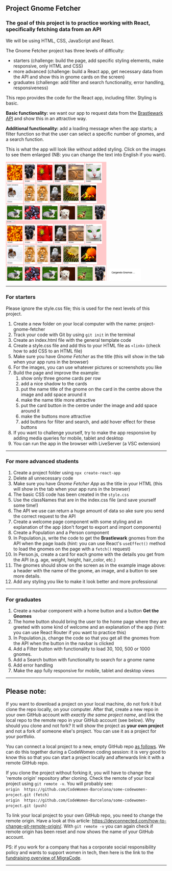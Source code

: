 ## Project Gnome Fetcher

### The goal of this project is to practice working with React, specifically fetching data from an API

We will be using HTML, CSS, JavaScript and React.

The Gnome Fetcher project has three levels of difficulty: 
* starters (challenge: build the page, add specific styling elements, make responsive, only HTML and CSS)
* more advanced (challenge: build a React app, get necessary data from the API and show this in gnome cards on the screen)
* graduates (challenge: add filter and search functionality, error handling, responsiveness)

This repo provides the code for the React app, including filter. Styling is basic.

**Basic functionality:** we want our app to request data from the [Brastlewark API](https://raw.githubusercontent.com/rrafols/mobile_test/master/data.json) and show this in an attractive way.

**Additional functionality:** add a loading message when the app starts; a filter function so that the user can select a specific number of gnomes, and a search function.

This is what the app will look like without added styling. Click on the images to see them enlarged (NB: you can change the text into English if you want).  

<img src="/gnomeFetcherBasic.png" width="315" />  <img src="/gnomeFetcherAdvanced.png" width="315" />  <img src="/gnomeFetcherLoader.png" width="100">

---

### For starters

Please ignore the style.css file; this is used for the next levels of this project.

1. Create a new folder on your local computer with the name: project-gnome-fetcher
1. Track your code with Git by using `git init` in the terminal
1. Create an index.html file with the general template code
1. Create a style.css file and add this to your HTML file as `<link>` (check how to add CSS to an HTML file)
1. Make sure you have *Gnome Fetcher* as the title (this will show in the tab when your app runs in the browser)
1. For the images, you can use whatever pictures or screenshots you like
1. Build the page and improve the example: 
    1. show only three gnome cards per row
    1. add a nice shadow to the cards
    1. put the name title of the gnome on the card in the centre above the image and add space around it
    1. make the name title more attractive
    1. put the card button in the centre under the image and add space around it
    1. make the buttons more attractive
    1. add buttons for filter and search, and add hover effect for these buttons
1. If you want to challenge yourself, try to make the app responsive by adding media queries for mobile, tablet and desktop
1. You can run the app in the browser with LiveServer (a VSC extension)

---

### For more advanced students

1. Create a project folder using `npx create-react-app`
1. Delete all unnecessary code
1. Make sure you have *Gnome Fetcher App* as the title in your HTML (this will show in the tab when your app runs in the browser)
1. The basic CSS code has been created in the `style.css`
1. Use the classNames that are in the index.css file (and save yourself some time!)
1. The API we use can return a huge amount of data so ake sure you send the correct request to the API
1. Create a welcome page component with some styling and an explanation of the app (don't forget to export and import components)
1. Create a Population and a Person component 
1. In Population.js, write the code to get the **Brastlewark** gnomes from the API when the page loads (hint: you can use React's `useEffect()` method to load the gnomes on the page with a `fetch()` request)
1. In Person.js, create a card for each gnome with the details you get from the API (e.g. age, weight, height, hair_color, etc.)
1. The gnomes should show on the screen as in the example image above: a header with the name of the gnome, an image, and a button to see more details.
1. Add any styling you like to make it look better and more professional

---

### For graduates

1. Create a navbar component with a home button and a button **Get the Gnomes**
1. The home button should bring the user to the home page where they are greeted with some kind of welcome and an explanation of the app (hint: you can use React Router if you want to practice this)
1. In Population.js, change the code so that you get all the gnomes from the API when the button in the navbar is clicked
1. Add a Filter button with functionality to load 30, 100, 500 or 1000 gnomes.
1. Add a Search button with functionality to search for a gnome name
1. Add error handling
1. Make the app fully responsive for mobile, tablet and desktop views

---

## Please note:
If you want to download a project on your local machine, do not fork it but clone the repo locally, on your computer. After that, create a new repo in your own GitHub account *with exactly the same project name*, and link the local repo to the remote repo in your GitHub account (see below). Why should you clone and not fork? It will show the project as **your own project** and not a fork of someone else's project. You can use it as a project for your portfolio.

You can connect a local project to a new, empty GitHub repo [as follows](https://docs.github.com/en/github/importing-your-projects-to-github/adding-an-existing-project-to-github-using-the-command-line). We can do this together during a CodeWomen coding session: it is very good to know this so that you can start a project locally and afterwards link it with a remote GitHub repo.

If you clone the project without forking it, you will have to change the 'remote origin' repository after cloning. Check the remote of your local project using `git remote -v`. You will probably see:  
`origin  https://github.com/CodeWomen-Barcelona/some-codewomen-project.git (fetch)`  
`origin  https://github.com/CodeWomen-Barcelona/some-codewomen-project.git (push)`

To link your local project to your own GitHub repo, you need to change the remote origin. Have a look at this article: https://devconnected.com/how-to-change-git-remote-origin/. With `git remote -v` you can again check if remote origin has been reset and now shows the name of your GitHub account.

PS: if you work for a company that has a corporate social responsibility policy and wants to support women in tech, then here is the link to the [fundraising overview of MigraCode](https://docs.google.com/spreadsheets/d/1Zs-Mmi39bcjVw2U-iEQWSHSjkb-EmET-j1WB2oJF45Q/edit#gid=0).

---
